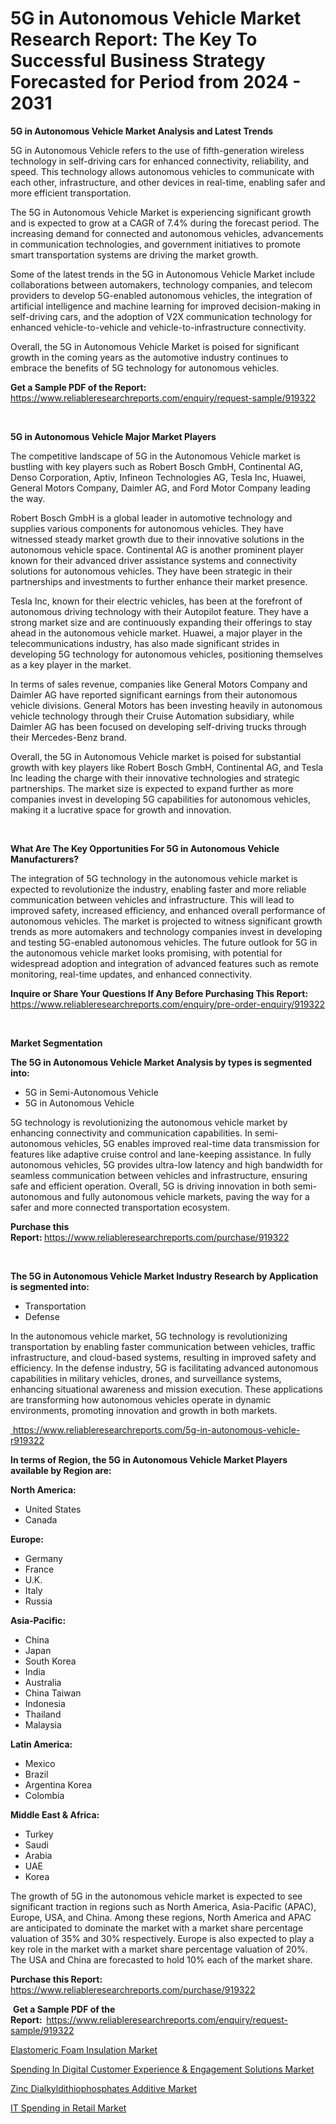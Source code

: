 <p><h1>5G in Autonomous Vehicle Market Research Report: The Key To Successful Business Strategy Forecasted for Period from 2024 - 2031</h1></p><p><strong>5G in Autonomous Vehicle Market Analysis and Latest Trends</strong></p>
<p><p>5G in Autonomous Vehicle refers to the use of fifth-generation wireless technology in self-driving cars for enhanced connectivity, reliability, and speed. This technology allows autonomous vehicles to communicate with each other, infrastructure, and other devices in real-time, enabling safer and more efficient transportation.</p><p>The 5G in Autonomous Vehicle Market is experiencing significant growth and is expected to grow at a CAGR of 7.4% during the forecast period. The increasing demand for connected and autonomous vehicles, advancements in communication technologies, and government initiatives to promote smart transportation systems are driving the market growth.</p><p>Some of the latest trends in the 5G in Autonomous Vehicle Market include collaborations between automakers, technology companies, and telecom providers to develop 5G-enabled autonomous vehicles, the integration of artificial intelligence and machine learning for improved decision-making in self-driving cars, and the adoption of V2X communication technology for enhanced vehicle-to-vehicle and vehicle-to-infrastructure connectivity.</p><p>Overall, the 5G in Autonomous Vehicle Market is poised for significant growth in the coming years as the automotive industry continues to embrace the benefits of 5G technology for autonomous vehicles.</p></p>
<p><strong>Get a Sample PDF of the Report:&nbsp;</strong> <a href="https://www.reliableresearchreports.com/enquiry/request-sample/919322">https://www.reliableresearchreports.com/enquiry/request-sample/919322</a></p>
<p>&nbsp;</p>
<p><strong>5G in Autonomous Vehicle Major Market Players</strong></p>
<p><p>The competitive landscape of 5G in the Autonomous Vehicle market is bustling with key players such as Robert Bosch GmbH, Continental AG, Denso Corporation, Aptiv, Infineon Technologies AG, Tesla Inc, Huawei, General Motors Company, Daimler AG, and Ford Motor Company leading the way.</p><p>Robert Bosch GmbH is a global leader in automotive technology and supplies various components for autonomous vehicles. They have witnessed steady market growth due to their innovative solutions in the autonomous vehicle space. Continental AG is another prominent player known for their advanced driver assistance systems and connectivity solutions for autonomous vehicles. They have been strategic in their partnerships and investments to further enhance their market presence.</p><p>Tesla Inc, known for their electric vehicles, has been at the forefront of autonomous driving technology with their Autopilot feature. They have a strong market size and are continuously expanding their offerings to stay ahead in the autonomous vehicle market. Huawei, a major player in the telecommunications industry, has also made significant strides in developing 5G technology for autonomous vehicles, positioning themselves as a key player in the market.</p><p>In terms of sales revenue, companies like General Motors Company and Daimler AG have reported significant earnings from their autonomous vehicle divisions. General Motors has been investing heavily in autonomous vehicle technology through their Cruise Automation subsidiary, while Daimler AG has been focused on developing self-driving trucks through their Mercedes-Benz brand.</p><p>Overall, the 5G in Autonomous Vehicle market is poised for substantial growth with key players like Robert Bosch GmbH, Continental AG, and Tesla Inc leading the charge with their innovative technologies and strategic partnerships. The market size is expected to expand further as more companies invest in developing 5G capabilities for autonomous vehicles, making it a lucrative space for growth and innovation.</p></p>
<p>&nbsp;</p>
<p><strong>What Are The Key Opportunities For 5G in Autonomous Vehicle Manufacturers?</strong></p>
<p><p>The integration of 5G technology in the autonomous vehicle market is expected to revolutionize the industry, enabling faster and more reliable communication between vehicles and infrastructure. This will lead to improved safety, increased efficiency, and enhanced overall performance of autonomous vehicles. The market is projected to witness significant growth trends as more automakers and technology companies invest in developing and testing 5G-enabled autonomous vehicles. The future outlook for 5G in the autonomous vehicle market looks promising, with potential for widespread adoption and integration of advanced features such as remote monitoring, real-time updates, and enhanced connectivity.</p></p>
<p><strong>Inquire or Share Your Questions If Any Before Purchasing This Report:</strong> <a href="https://www.reliableresearchreports.com/enquiry/pre-order-enquiry/919322">https://www.reliableresearchreports.com/enquiry/pre-order-enquiry/919322</a></p>
<p>&nbsp;</p>
<p><strong>Market Segmentation</strong></p>
<p><strong>The 5G in Autonomous Vehicle Market Analysis by types is segmented into:</strong></p>
<p><ul><li>5G in Semi-Autonomous Vehicle</li><li>5G in Autonomous Vehicle</li></ul></p>
<p><p>5G technology is revolutionizing the autonomous vehicle market by enhancing connectivity and communication capabilities. In semi-autonomous vehicles, 5G enables improved real-time data transmission for features like adaptive cruise control and lane-keeping assistance. In fully autonomous vehicles, 5G provides ultra-low latency and high bandwidth for seamless communication between vehicles and infrastructure, ensuring safe and efficient operation. Overall, 5G is driving innovation in both semi-autonomous and fully autonomous vehicle markets, paving the way for a safer and more connected transportation ecosystem.</p></p>
<p><strong>Purchase this Report:&nbsp;</strong><a href="https://www.reliableresearchreports.com/purchase/919322">https://www.reliableresearchreports.com/purchase/919322</a></p>
<p>&nbsp;</p>
<p><strong>The 5G in Autonomous Vehicle Market Industry Research by Application is segmented into:</strong></p>
<p><ul><li>Transportation</li><li>Defense</li></ul></p>
<p><p>In the autonomous vehicle market, 5G technology is revolutionizing transportation by enabling faster communication between vehicles, traffic infrastructure, and cloud-based systems, resulting in improved safety and efficiency. In the defense industry, 5G is facilitating advanced autonomous capabilities in military vehicles, drones, and surveillance systems, enhancing situational awareness and mission execution. These applications are transforming how autonomous vehicles operate in dynamic environments, promoting innovation and growth in both markets.</p></p>
<p><a href="https://www.reliableresearchreports.com/5g-in-autonomous-vehicle-r919322">&nbsp;https://www.reliableresearchreports.com/5g-in-autonomous-vehicle-r919322</a></p>
<p><strong>In terms of Region, the 5G in Autonomous Vehicle Market Players available by Region are:</strong></p>
<p>
    <p> <strong> North America: </strong>
        <ul>
            <li>United States</li>
            <li>Canada</li>
        </ul>
        </p> 
    <p> <strong> Europe: </strong>
        <ul>
            <li>Germany</li>
            <li>France</li>
            <li>U.K.</li>
            <li>Italy</li>
            <li>Russia</li>
        </ul>
        </p> 
    <p> <strong> Asia-Pacific: </strong>
        <ul>
            <li>China</li>
            <li>Japan</li>
            <li>South Korea</li>
            <li>India</li>
            <li>Australia</li>
            <li>China Taiwan</li>
            <li>Indonesia</li>
            <li>Thailand</li>
            <li>Malaysia</li>
        </ul>
        </p> 
    <p> <strong> Latin America: </strong>
        <ul>
            <li>Mexico</li>
            <li>Brazil</li>
            <li>Argentina Korea</li>
            <li>Colombia</li>
        </ul>
        </p> 
    <p> <strong> Middle East & Africa: </strong>
        <ul>
            <li>Turkey</li>
            <li>Saudi</li>
            <li>Arabia</li>
            <li>UAE</li>
            <li>Korea</li>
        </ul>
    </p>
    </p>
<p><p>The growth of 5G in the autonomous vehicle market is expected to see significant traction in regions such as North America, Asia-Pacific (APAC), Europe, USA, and China. Among these regions, North America and APAC are anticipated to dominate the market with a market share percentage valuation of 35% and 30% respectively. Europe is also expected to play a key role in the market with a market share percentage valuation of 20%. The USA and China are forecasted to hold 10% each of the market share.</p></p>
<p><strong>Purchase this Report: </strong><a href="https://www.reliableresearchreports.com/purchase/919322">https://www.reliableresearchreports.com/purchase/919322</a></p>
<p>&nbsp;<strong>Get a Sample PDF of the Report:&nbsp;&nbsp;</strong><a href="https://www.reliableresearchreports.com/enquiry/request-sample/919322">https://www.reliableresearchreports.com/enquiry/request-sample/919322</a></p>
<p><strong></strong></p>
<p><p><a href="https://www.linkedin.com/pulse/elastomeric-foam-insulation-market-analysis-size-global-fyuef">Elastomeric Foam Insulation Market</a></p><p><a href="https://github.com/SashaBeier2023/Market-Research-Report-List-1/blob/main/spending-in-digital-customer-experience-engagement-solutions-market.md">Spending In Digital Customer Experience & Engagement Solutions Market</a></p><p><a href="https://www.linkedin.com/pulse/insights-zinc-dialkyldithiophosphates-additive-market-size-xpxmf">Zinc Dialkyldithiophosphates Additive Market</a></p><p><a href="https://github.com/singletonthaxterkelliehr2df/Market-Research-Report-List-2/blob/main/it-spending-in-retail-market.md">IT Spending in Retail Market</a></p></p>